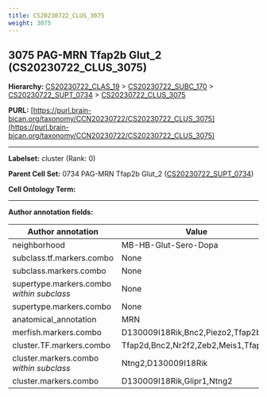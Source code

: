 ```yaml
---
title: CS20230722_CLUS_3075
weight: 3075
---
```

## 3075 PAG-MRN Tfap2b Glut_2 (CS20230722_CLUS_3075)
<b>Hierarchy: </b>
[CS20230722_CLAS_19](../CS20230722_CLAS_19) >
[CS20230722_SUBC_170](../CS20230722_SUBC_170) >
[CS20230722_SUPT_0734](../CS20230722_SUPT_0734) >
[CS20230722_CLUS_3075](../CS20230722_CLUS_3075)

**PURL:** [https://purl.brain-bican.org/taxonomy/CCN20230722/CS20230722_CLUS_3075](https://purl.brain-bican.org/taxonomy/CCN20230722/CS20230722_CLUS_3075)

---


**Labelset:** cluster (Rank: 0)

**Parent Cell Set:** 0734 PAG-MRN Tfap2b Glut_2 ([CS20230722_SUPT_0734](../CS20230722_SUPT_0734))



**Cell Ontology Term:** 

[MARKER GENES.]: #


---

[TRANSFERRED ANNOTATIONS.]: #


[AUTHOR ANNOTATION FIELDS.]: #


**Author annotation fields:**

| Author annotation | Value |
|-------------------|-------|
|neighborhood|MB-HB-Glut-Sero-Dopa|
|subclass.tf.markers.combo|None|
|subclass.markers.combo|None|
|supertype.markers.combo _within subclass_|None|
|supertype.markers.combo|None|
|anatomical_annotation|MRN|
|merfish.markers.combo|D130009I18Rik,Bnc2,Piezo2,Tfap2b|
|cluster.TF.markers.combo|Tfap2d,Bnc2,Nr2f2,Zeb2,Meis1,Tfap2b|
|cluster.markers.combo _within subclass_|Ntng2,D130009I18Rik|
|cluster.markers.combo|D130009I18Rik,Glipr1,Ntng2|
